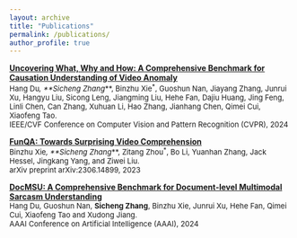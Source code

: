 ```yaml
---
layout: archive
title: "Publications"
permalink: /publications/
author_profile: true
---
```

**[Uncovering What, Why and How: A Comprehensive Benchmark for Causation Understanding of Video Anomaly]()**  
<span style="font-size: small;">Hang Du<sup>*</sup>, **Sicheng Zhang<sup>*</sup>**, Binzhu Xie<sup>*</sup>, Guoshun Nan, Jiayang Zhang, Junrui Xu, Hangyu Liu, Sicong Leng, Jiangming Liu, Hehe Fan, Dajiu Huang, Jing Feng, Linli Chen, Can Zhang, Xuhuan Li, Hao Zhang, Jianhang Chen, Qimei Cui, Xiaofeng Tao.  
IEEE/CVF Conference on Computer Vision and Pattern Recognition (CVPR), 2024<span>

[**FunQA: Towards Surprising Video Comprehension**](https://arxiv.org/abs/2306.14899)  
<span style="font-size: small;">Binzhu Xie<sup>*</sup>, **Sicheng Zhang<sup>*</sup>**, Zitang Zhou<sup>*</sup>, Bo Li, Yuanhan Zhang, Jack Hessel, Jingkang Yang, and Ziwei Liu.  
arXiv preprint arXiv:2306.14899, 2023<span>

[**DocMSU: A Comprehensive Benchmark for Document-level Multimodal Sarcasm Understanding**](https://arxiv.org/abs/2312.16023)  
<span style="font-size: small;">Hang Du, Guoshun Nan, **Sicheng Zhang**, Binzhu Xie, Junrui Xu, Hehe Fan, Qimei Cui, Xiaofeng Tao and Xudong Jiang.  
AAAI Conference on Artificial Intelligence (AAAI), 2024<span>
